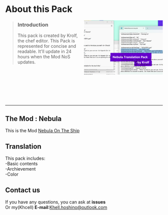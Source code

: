 # About this Pack
<img align="right" src="Resources/Image.png" width="50%"/>
<p align="left">

> ### Introduction
>
> This pack is created by Krolf, the chef editor. This Pack is represented for concise and readable. It'll update in 24 hours when the Mod NoS updates.
<br>
<br>
<br>
<br>
<br>
<br>
</p>

---
## The Mod : Nebula 
This is the Mod [Nebula On The Ship](https://github.com/Dolly1016/Nebula)
## Translation
This pack includes:<br> -Basic contents<br> -Archievement<br> -Color
## Contact us
If you have any questions, you can ask at <b>issues</b><br>Or my(Khcell)<b> E-mail</b>:Khell.hoshino@outlook.com
